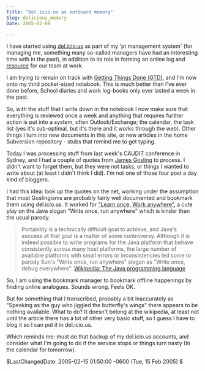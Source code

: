 ```yaml
---
Title: "Del.icio.us as outboard memory"
Slug: delicious_memory
Date: 2005-02-08

---
```

I have started using
[del.icio.us](http://en.wikipedia.org/wiki/Del.icio.us) as part of my
'pt management system' (for managing me, something many so-called
managers have had an interesting time with in the past), in addition to
its role in forming an online log and
[resource](blog/2005/01/07/delicious_team) for our team at work.

I am trying to remain on track with [Getting Things Done
(GTD)](http://en.wikipedia.org/wiki/Getting_Things_Done), and I'm now
onto my third pocket-sized notebook. This is much better than I've ever
done before, School diaries and work log-books only ever lasted a week
in the past.

So, with the stuff that I write down in the notebook I now make sure
that everything is reviewed once a week and anything that requires
further action is put into a system, often Outlook/Exchange; the
calendar, the task list (yes it's sub-optimal, but it's there and it
works through the web). Other things I turn into new documents in this
site, or new articles in the home Subversion repository - stubs that
remind me to get typing.

Today I was processing stuff from last week's CAUDIT conference in
Sydney, and I had a couple of quotes from [James
Gosling](http://en.wikipedia.org/wiki/James_Gosling) to process. I
didn't want to forget them, but they were not tasks, or things I wanted
to write about (at least I didn't think I did). I'm not one of those
four post a day kind of bloggers.

I had this idea: look up the quotes on the net, working under the
assumption that most Goslingisms are probably fairly well documented and
bookmark them using del.icio.us. It worked for ["Learn once. Work
anywhere"](http://del.icio.us/ptsefton/learnonceworkanywhere), a cute
play on the Java slogan "Write once, run anywhere" which is kinder than
the usual parody.

> Portability is a technically difficult goal to achieve, and Java's
> success at that goal is a matter of some controversy. Although it is
> indeed possible to write programs for the Java platform that behave
> consistently across many host platforms, the large number of available
> platforms with small errors or inconsistencies led some to parody
> Sun's "Write once, run anywhere" slogan as "Write once, debug
> everywhere". [Wikipedia: The Java programming
> language](http://en.wikipedia.org/wiki/Java_programming_language)

So, I am using the bookmark manager to bookmark offline happenings by
finding online analogues. Sounds wrong. Feels OK.

But for something that I transcribed, probably a bit inaccurately as
"Speaking as the guy who jiggled the butterfly's wings" there appears to
be nothing available. What to do? It doesn't belong at the wikipedia, at
least not until the article there has a lot of other very basic stuff,
so I guess I have to blog it so I can put it in del.icio.us.

Which reminds me: must do that backup of my del.icio.us accounts, and
consider what I'm going to do if the service stops or things turn nasty
(In the calendar for tomorrow).

\$LastChangedDate: 2005-02-15 01:50:00 -0600 (Tue, 15 Feb 2005) \$
